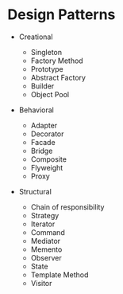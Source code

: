 # Design Patterns

* Creational
	* Singleton
	* Factory Method
	* Prototype
	* Abstract Factory
	* Builder
	* Object Pool

* Behavioral
	* Adapter 
	* Decorator
	* Facade
	* Bridge
	* Composite
	* Flyweight
	* Proxy

* Structural
	* Chain of responsibility
	* Strategy
	* Iterator
	* Command
	* Mediator
	* Memento
	* Observer
	* State
	* Template Method
	* Visitor